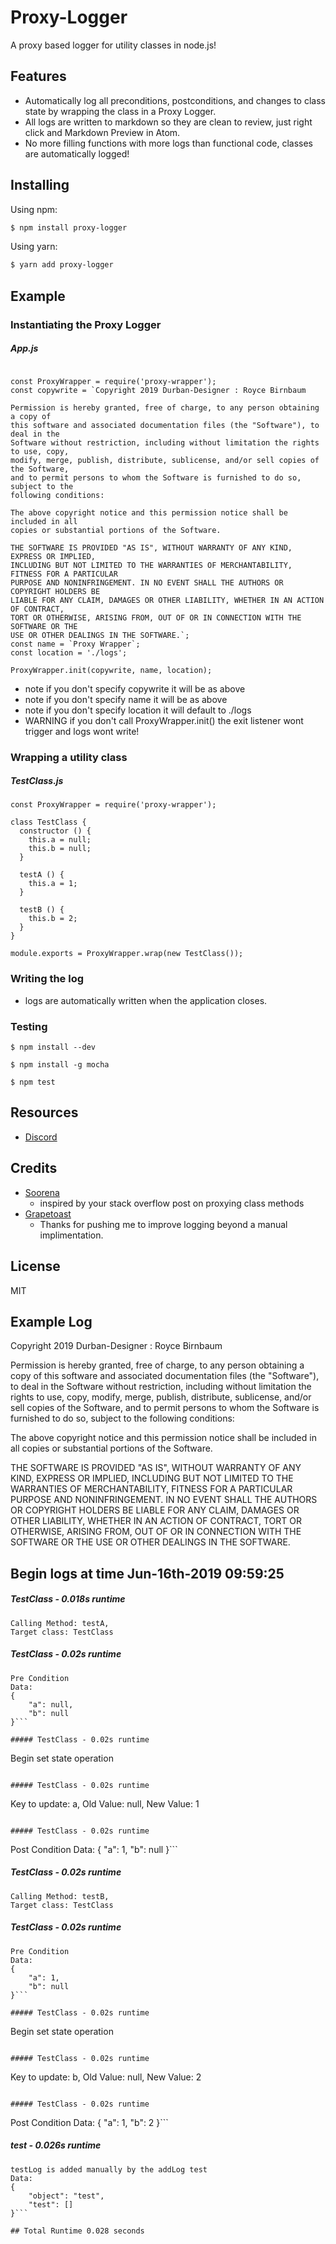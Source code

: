 # Proxy-Logger

A proxy based logger for utility classes in node.js!

## Features

- Automatically log all preconditions, postconditions, and changes to class state by wrapping the class in a Proxy Logger.
- All logs are written to markdown so they are clean to review, just right click and Markdown Preview in Atom.
- No more filling functions with more logs than functional code, classes are automatically logged!

## Installing

Using npm:

```bash
$ npm install proxy-logger
```

Using yarn:

```bash
$ yarn add proxy-logger
```

## Example

### Instantiating the Proxy Logger

##### App.js

```

const ProxyWrapper = require('proxy-wrapper');
const copywrite = `Copyright 2019 Durban-Designer : Royce Birnbaum

Permission is hereby granted, free of charge, to any person obtaining a copy of
this software and associated documentation files (the "Software"), to deal in the
Software without restriction, including without limitation the rights to use, copy,
modify, merge, publish, distribute, sublicense, and/or sell copies of the Software,
and to permit persons to whom the Software is furnished to do so, subject to the
following conditions:

The above copyright notice and this permission notice shall be included in all
copies or substantial portions of the Software.

THE SOFTWARE IS PROVIDED "AS IS", WITHOUT WARRANTY OF ANY KIND, EXPRESS OR IMPLIED,
INCLUDING BUT NOT LIMITED TO THE WARRANTIES OF MERCHANTABILITY, FITNESS FOR A PARTICULAR
PURPOSE AND NONINFRINGEMENT. IN NO EVENT SHALL THE AUTHORS OR COPYRIGHT HOLDERS BE
LIABLE FOR ANY CLAIM, DAMAGES OR OTHER LIABILITY, WHETHER IN AN ACTION OF CONTRACT,
TORT OR OTHERWISE, ARISING FROM, OUT OF OR IN CONNECTION WITH THE SOFTWARE OR THE
USE OR OTHER DEALINGS IN THE SOFTWARE.`;
const name = `Proxy Wrapper`;
const location = './logs';

ProxyWrapper.init(copywrite, name, location);

```

  - note if you don't specify copywrite it will be as above
  - note if you don't specify name it will be as above
  - note if you don't specify location it will default to ./logs
  - WARNING if you don't call ProxyWrapper.init() the exit listener wont trigger and logs wont write!

### Wrapping a utility class

##### TestClass.js

```
const ProxyWrapper = require('proxy-wrapper');

class TestClass {
  constructor () {
    this.a = null;
    this.b = null;
  }

  testA () {
    this.a = 1;
  }

  testB () {
    this.b = 2;
  }
}

module.exports = ProxyWrapper.wrap(new TestClass());
```

### Writing the log

  - logs are automatically written when the application closes.

### Testing

```
$ npm install --dev

$ npm install -g mocha

$ npm test
```

## Resources

* [Discord](https://discord.gg/fwYDu5J)

## Credits

* [Soorena](https://stackoverflow.com/users/5284370/soorena)
  - inspired by your stack overflow post on proxying class methods
* [Grapetoast](https://github.com/Grapetoast)
  - Thanks for pushing me to improve logging beyond a manual implimentation.

## License

MIT

## Example Log

Copyright 2019 Durban-Designer : Royce Birnbaum

Permission is hereby granted, free of charge, to any person obtaining a copy of
this software and associated documentation files (the "Software"), to deal in the
Software without restriction, including without limitation the rights to use, copy,
modify, merge, publish, distribute, sublicense, and/or sell copies of the Software,
and to permit persons to whom the Software is furnished to do so, subject to the
following conditions:

The above copyright notice and this permission notice shall be included in all
copies or substantial portions of the Software.

THE SOFTWARE IS PROVIDED "AS IS", WITHOUT WARRANTY OF ANY KIND, EXPRESS OR IMPLIED,
INCLUDING BUT NOT LIMITED TO THE WARRANTIES OF MERCHANTABILITY, FITNESS FOR A PARTICULAR
PURPOSE AND NONINFRINGEMENT. IN NO EVENT SHALL THE AUTHORS OR COPYRIGHT HOLDERS BE
LIABLE FOR ANY CLAIM, DAMAGES OR OTHER LIABILITY, WHETHER IN AN ACTION OF CONTRACT,
TORT OR OTHERWISE, ARISING FROM, OUT OF OR IN CONNECTION WITH THE SOFTWARE OR THE
USE OR OTHER DEALINGS IN THE SOFTWARE.
## Begin logs at time Jun-16th-2019 09:59:25
##### TestClass - 0.018s runtime
```
Calling Method: testA,
Target class: TestClass
```

##### TestClass - 0.02s runtime
```
Pre Condition
Data:
{
    "a": null,
    "b": null
}```

##### TestClass - 0.02s runtime
```
Begin set state operation
```

##### TestClass - 0.02s runtime
```
Key to update: a,
Old Value: null,
New Value: 1
```

##### TestClass - 0.02s runtime
```
Post Condition
Data:
{
    "a": 1,
    "b": null
}```

##### TestClass - 0.02s runtime
```
Calling Method: testB,
Target class: TestClass
```

##### TestClass - 0.02s runtime
```
Pre Condition
Data:
{
    "a": 1,
    "b": null
}```

##### TestClass - 0.02s runtime
```
Begin set state operation
```

##### TestClass - 0.02s runtime
```
Key to update: b,
Old Value: null,
New Value: 2
```

##### TestClass - 0.02s runtime
```
Post Condition
Data:
{
    "a": 1,
    "b": 2
}```

##### test - 0.026s runtime
```
testLog is added manually by the addLog test
Data:
{
    "object": "test",
    "test": []
}```

## Total Runtime 0.028 seconds
